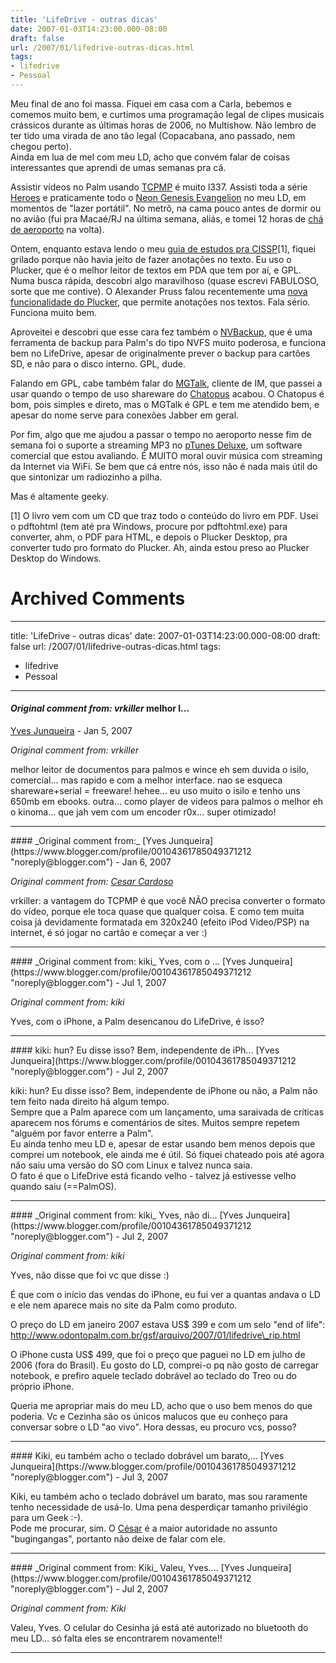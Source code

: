 ```yaml
---
title: 'LifeDrive - outras dicas'
date: 2007-01-03T14:23:00.000-08:00
draft: false
url: /2007/01/lifedrive-outras-dicas.html
tags: 
- lifedrive
- Pessoal
---
```


Meu final de ano foi massa. Fiquei em casa com a Carla, bebemos e comemos muito bem, e curtimos uma programação legal de clipes musicais crássicos durante as últimas horas de 2006, no Multishow. Não lembro de ter tido uma virada de ano tão legal (Copacabana, ano passado, nem chegou perto).  
Ainda em lua de mel com meu LD, acho que convém falar de coisas interessantes que aprendi de umas semanas pra cá.  
  
Assistir vídeos no Palm usando [TCPMP](http://tcpmp.corecodec.org/) é muito l337. Assisti toda a série [Heroes](http://www.imdb.com/title/tt0813715/) e praticamente todo o [Neon Genesis Evangelion](http://www.imdb.com/title/tt0112159/) no meu LD, em momentos de "lazer portátil". No metrô, na cama pouco antes de dormir ou no avião (fui pra Macaé/RJ na última semana, aliás, e tomei 12 horas de [chá de aeroporto](http://www.infraero.gov.br/) na volta).  
  
Ontem, enquanto estava lendo o meu [guia de estudos pra CISSP](http://www.cetico.org/tech/library/shon-harris/cisspr-all-in-one-exam-guide-third-edition-all-in-one/)\[1\], fiquei grilado porque não havia jeito de fazer anotações no texto. Eu uso o Plucker, que é o melhor leitor de textos em PDA que tem por aí, e GPL.  
Numa busca rápida, descobri algo maravilhoso (quase escrevi FABULOSO, sorte que me contive). O Alexander Pruss falou recentemente uma [nova funcionalidade do Plucker](http://tamspalm.tamoggemon.com/2006/11/13/plucker-annotations/), que permite anotações nos textos. Fala sério. Funciona muito bem.  
  
Aproveitei e descobri que esse cara fez também o [NVBackup](http://handypalmstuff.sourceforge.net/), que é uma ferramenta de backup para Palm's do tipo NVFS muito poderosa, e funciona bem no LifeDrive, apesar de originalmente prever o backup para cartões SD, e não para o disco interno. GPL, dude.  
  
Falando em GPL, cabe também falar do [MGTalk](http://mgtalk.sourceforge.net/), cliente de IM, que passei a usar quando o tempo de uso shareware do [Chatopus](http://www.chatopus.com/) acabou. O Chatopus é bom, pois simples e direto, mas o MGTalk é GPL e tem me atendido bem, e apesar do nome serve para conexões Jabber em geral.  
  
Por fim, algo que me ajudou a passar o tempo no aeroporto nesse fim de semana foi o suporte a streaming MP3 no [pTunes Deluxe](http://www.pocket-tunes.com/), um software comercial que estou avaliando. É MUITO moral ouvir música com streaming da Internet via WiFi. Se bem que cá entre nós, isso não é nada mais útil do que sintonizar um radiozinho a pilha.  
  
Mas é altamente geeky.  
  
\[1\] O livro vem com um CD que traz todo o conteúdo do livro em PDF. Usei o pdftohtml (tem até pra Windows, procure por pdftohtml.exe) para converter, ahm, o PDF para HTML, e depois o Plucker Desktop, pra converter tudo pro formato do Plucker. Ah, ainda estou preso ao Plucker Desktop do Windows.
# Archived Comments
---
title: 'LifeDrive - outras dicas'
date: 2007-01-03T14:23:00.000-08:00
draft: false
url: /2007/01/lifedrive-outras-dicas.html
tags: 
- lifedrive
- Pessoal
---

#### _Original comment from: vrkiller_ melhor l...
[Yves Junqueira](https://www.blogger.com/profile/00104361785049371212 "noreply@blogger.com") - <time datetime="2007-01-05T15:27:00.000-08:00">Jan 5, 2007</time>

_Original comment from: vrkiller_  
  
melhor leitor de documentos para palmos e wince eh sem duvida o isilo, comercial... mas rapido e com a melhor interface. nao se esqueca shareware+serial = freeware! hehee... eu uso muito o isilo e tenho uns 650mb em ebooks. outra... como player de videos para palmos o melhor eh o kinoma... que jah vem com um encoder r0x... super otimizado!
<hr />
#### _Original comment from:_
[Yves Junqueira](https://www.blogger.com/profile/00104361785049371212 "noreply@blogger.com") - <time datetime="2007-01-06T03:44:00.000-08:00">Jan 6, 2007</time>

_Original comment from: [Cesar Cardoso](http://fudeblog.zyakannazio.eti.br)_  
  
vrkiller: a vantagem do TCPMP é que você NÃO precisa converter o formato do vídeo, porque ele toca quase que qualquer coisa. E como tem muita coisa já devidamente formatada em 320x240 (efeito iPod Vídeo/PSP) na internet, é só jogar no cartão e começar a ver :)
<hr />
#### _Original comment from: kiki_ Yves, com o ...
[Yves Junqueira](https://www.blogger.com/profile/00104361785049371212 "noreply@blogger.com") - <time datetime="2007-07-02T15:49:00.000-07:00">Jul 1, 2007</time>

_Original comment from: kiki_  
  
Yves, com o iPhone, a Palm desencanou do LifeDrive, é isso?
<hr />
#### kiki: hun? Eu disse isso? Bem, independente de iPh...
[Yves Junqueira](https://www.blogger.com/profile/00104361785049371212 "noreply@blogger.com") - <time datetime="2007-07-02T19:20:00.000-07:00">Jul 2, 2007</time>

kiki: hun? Eu disse isso? Bem, independente de iPhone ou não, a Palm não tem feito nada direito há algum tempo.  
Sempre que a Palm aparece com um lançamento, uma saraivada de críticas aparecem nos fórums e comentários de sites. Muitos sempre repetem "alguém por favor enterre a Palm".  
Eu ainda tenho meu LD e, apesar de estar usando bem menos depois que comprei um notebook, ele ainda me é útil. Só fiquei chateado pois até agora não saiu uma versão do SO com Linux e talvez nunca saia.  
O fato é que o LifeDrive está ficando velho - talvez já estivesse velho quando saiu (==PalmOS).
<hr />
#### _Original comment from: kiki_ Yves, não di...
[Yves Junqueira](https://www.blogger.com/profile/00104361785049371212 "noreply@blogger.com") - <time datetime="2007-07-03T02:38:00.000-07:00">Jul 2, 2007</time>

_Original comment from: kiki_  
  
Yves, não disse que foi vc que disse :)  
  
É que com o início das vendas do iPhone, eu fui ver a quantas andava o LD e ele nem aparece mais no site da Palm como produto.  
  
O preço do LD em janeiro 2007 estava US$ 399 e com um selo "end of life": http://www.odontopalm.com.br/gsf/arquivo/2007/01/lifedrive\_rip.html  
  
O iPhone custa US$ 499, que foi o preço que paguei no LD em julho de 2006 (fora do Brasil). Eu gosto do LD, comprei-o pq não gosto de carregar notebook, e prefiro aquele teclado dobrável ao teclado do Treo ou do próprio iPhone.  
  
Queria me apropriar mais do meu LD, acho que o uso bem menos do que poderia. Vc e Cezinha são os únicos malucos que eu conheço para conversar sobre o LD "ao vivo". Hora dessas, eu procuro vcs, posso?
<hr />
#### Kiki, eu também acho o teclado dobrável um barato,...
[Yves Junqueira](https://www.blogger.com/profile/00104361785049371212 "noreply@blogger.com") - <time datetime="2007-07-03T16:44:00.000-07:00">Jul 3, 2007</time>

Kiki, eu também acho o teclado dobrável um barato, mas sou raramente tenho necessidade de usá-lo. Uma pena desperdiçar tamanho privilégio para um Geek :-).  
Pode me procurar, sim. O [César](http://zyakannazio.eti.br/fudeblog) é a maior autoridade no assunto "bugingangas", portanto não deixe de falar com ele.
<hr />
#### _Original comment from: Kiki_ Valeu, Yves....
[Yves Junqueira](https://www.blogger.com/profile/00104361785049371212 "noreply@blogger.com") - <time datetime="2007-07-10T12:15:00.000-07:00">Jul 2, 2007</time>

_Original comment from: Kiki_  
  
Valeu, Yves. O celular do Cesinha já está até autorizado no bluetooth do meu LD... só falta eles se encontrarem novamente!!
<hr />
